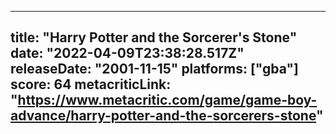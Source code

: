
---
title: "Harry Potter and the Sorcerer's Stone"
date: "2022-04-09T23:38:28.517Z"
releaseDate: "2001-11-15"
platforms: ["gba"]
score: 64
metacriticLink: "https://www.metacritic.com/game/game-boy-advance/harry-potter-and-the-sorcerers-stone"
---
